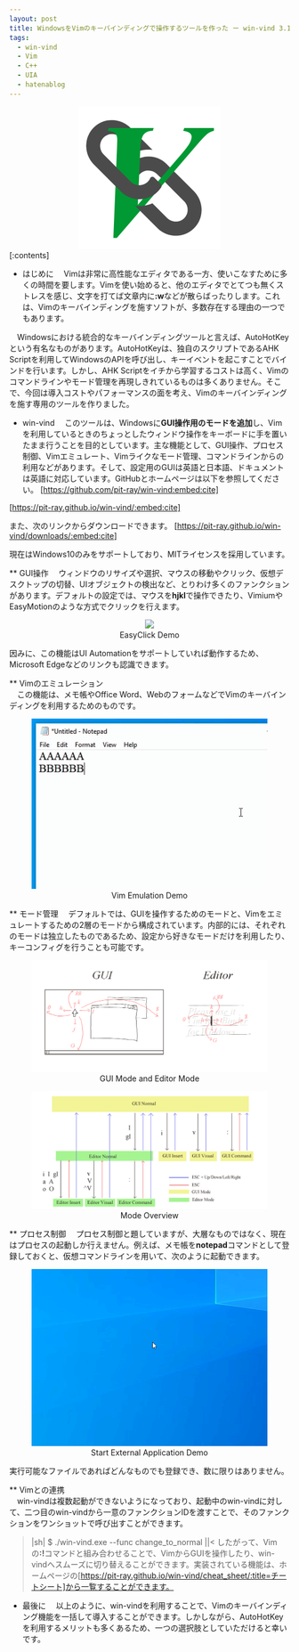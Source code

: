 ```yaml
---
layout: post
title: WindowsをVimのキーバインディングで操作するツールを作った ー win-vind 3.1
tags:
  - win-vind
  - Vim
  - C++
  - UIA
  - hatenablog
---
```



<div align="center">
<img src="https://github.com/pit-ray/pit-ray.github.io/blob/master/win-vind/imgs/win-vind-icon.png?raw=true" width="256" height="256">
</div>
[:contents]

* はじめに
　Vimは非常に高性能なエディタである一方、使いこなすために多くの時間を要します。Vimを使い始めると、他のエディタでとてつも無くストレスを感じ、文字を打てば文章内に<b>:w</b>などが散らばったりします。これは、Vimのキーバインディングを施すソフトが、多数存在する理由の一つでもあります。

　Windowsにおける統合的なキーバインディングツールと言えば、AutoHotKeyという有名なものがあります。AutoHotKeyは、独自のスクリプトであるAHK Scriptを利用してWindowsのAPIを呼び出し、キーイベントを起こすことでバインドを行います。しかし、AHK Scriptをイチから学習するコストは高く、Vimのコマンドラインやモード管理を再現しきれているものは多くありません。そこで、今回は導入コストやパフォーマンスの面を考え、Vimのキーバインディングを施す専用のツールを作りました。


* win-vind
　このツールは、Windowsに<b>GUI操作用のモードを追加</b>し、Vimを利用しているときのちょっとしたウィンドウ操作をキーボードに手を置いたまま行うことを目的としています。主な機能として、GUI操作、プロセス制御、Vimエミュレート、Vimライクなモード管理、コマンドラインからの利用などがあります。そして、設定用のGUIは英語と日本語、ドキュメントは英語に対応しています。GitHubとホームページは以下を参照してください。
[https://github.com/pit-ray/win-vind:embed:cite]

[https://pit-ray.github.io/win-vind/:embed:cite]

また、次のリンクからダウンロードできます。
[https://pit-ray.github.io/win-vind/downloads/:embed:cite]

現在はWindows10のみをサポートしており、MITライセンスを採用しています。


** GUI操作
　ウィンドウのリサイズや選択、マウスの移動やクリック、仮想デスクトップの切替、UIオブジェクトの検出など、とりわけ多くのファンクションがあります。デフォルトの設定では、マウスを<b>hjkl</b>で操作できたり、VimiumやEasyMotionのような方式でクリックを行えます。
<div align="center"><figure><img src="https://github.com/pit-ray/pit-ray.github.io/raw/master/win-vind/imgs/EasyClickDemo.gif?raw=true" />
<figcaption>EasyClick Demo</figcaption></figure></div>
因みに、この機能はUI Automationをサポートしていれば動作するため、Microsoft Edgeなどのリンクも認識できます。  


** Vimのエミュレーション  
　この機能は、メモ帳やOffice Word、WebのフォームなどでVimのキーバインディングを利用するためのものです。
<figure><div align="center"><img src="https://github.com/pit-ray/pit-ray.github.io/raw/master/win-vind/imgs/edi-mode-demo.gif?raw=true" />
<figcaption>Vim Emulation Demo</figcaption></div> </figure>

** モード管理
　デフォルトでは、GUIを操作するためのモードと、Vimをエミュレートするための2層のモードから構成されています。内部的には、それぞれのモードは独立したものであるため、設定から好きなモードだけを利用したり、キーコンフィグを行うことも可能です。
<div align="center"><figure><img src="https://github.com/pit-ray/pit-ray.github.io/blob/master/win-vind/imgs/GUIandEditor.jpg?raw=true">
<figcaption>GUI Mode and Editor Mode</figcaption></figure></div>

<div align="center"><figure><img src="https://github.com/pit-ray/pit-ray.github.io/raw/master/win-vind/imgs/mode_overview_2.jpg?raw=true" />
<figcaption>Mode Overview</figcaption></figure></div>


** プロセス制御
　プロセス制御と題していますが、大層なものではなく、現在はプロセスの起動しか行えません。例えば、メモ帳を<b>notepad</b>コマンドとして登録しておくと、仮想コマンドラインを用いて、次のように起動できます。
<div align="center"><figure><img src="https://github.com/pit-ray/pit-ray.github.io/raw/master/win-vind/imgs/cmd-demo.gif?raw=true"/>
<figcaption>Start External Application Demo</figcaption></figure></div>

実行可能なファイルであればどんなものでも登録でき、数に限りはありません。


** Vimとの連携  
　win-vindは複数起動ができないようになっており、起動中のwin-vindに対して、二つ目のwin-vindから一意のファンクションIDを渡すことで、そのファンクションをワンショットで呼び出すことができます。
>|sh|
$ ./win-vind.exe --func change_to_normal
||<
したがって、Vimの<b>:!</b>コマンドと組み合わせることで、VimからGUIを操作したり、win-vindへスムーズに切り替えることができます。実装されている機能は、ホームページの[https://pit-ray.github.io/win-vind/cheat_sheet/:title=チートシート]から一覧することができます。


* 最後に
　以上のように、win-vindを利用することで、Vimのキーバインディング機能を一括して導入することができます。しかしながら、AutoHotKeyを利用するメリットも多くあるため、一つの選択肢としていただけると幸いです。


